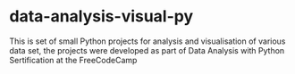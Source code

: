 # data-analysis-visual-py
This is  set of small Python projects for analysis and visualisation of various data set, the projects were developed as part of Data Analysis with Python Sertification at the FreeCodeCamp
